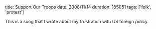 title: Support Our Troops
date: 2008/11/14
duration: 185051
tags: ['folk', 'protest']

This is a song that I wrote about my frustration with US foreign policy.
